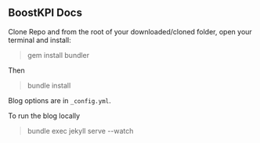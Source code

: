 ## BoostKPI Docs ##

Clone Repo and from the root of your downloaded/cloned folder, open your terminal and install:

> gem install bundler

Then

> bundle install

Blog options are in  `_config.yml`.

To run the blog locally

> bundle exec jekyll serve --watch





